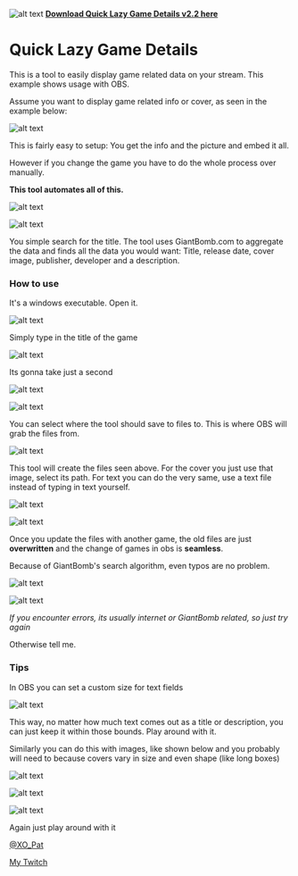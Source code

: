 ![alt text](https://github.com/PatrikSchulze/Quick_Lazy_Game_Details/blob/master/download.png "") **[Download Quick Lazy Game Details v2.2 here](https://github.com/PatrikSchulze/Quick_Lazy_Game_Details/raw/master/QuickLazyGameDetails.exe "Download Quick Lazy Game Details v2.2 here")**



# Quick Lazy Game Details

This is a tool to easily display game related data on your stream. This example shows usage with OBS.

Assume you want to display game related info or cover, as seen in the example below:


![alt text](https://github.com/PatrikSchulze/Quick_Lazy_Game_Details/blob/master/1.jpg "Easy app")


This is fairly easy to setup: You get the info and the picture and embed it all.

However if you change the game you have to do the whole process over manually.

**This tool automates all of this.**


![alt text](https://github.com/PatrikSchulze/Quick_Lazy_Game_Details/blob/master/overview.jpg "The App")


![alt text](https://github.com/PatrikSchulze/Quick_Lazy_Game_Details/blob/master/2.jpg "Automation")


You simple search for the title. The tool uses GiantBomb.com to aggregate the data and finds all the data you would want:
Title, release date, cover image, publisher, developer and a description.



### How to use

It's a windows executable. Open it. 


![alt text](https://github.com/PatrikSchulze/Quick_Lazy_Game_Details/blob/master/exeicon.jpg "Open the app")


Simply type in the title of the game


![alt text](https://github.com/PatrikSchulze/Quick_Lazy_Game_Details/blob/master/searchfield.jpg "Type in your title")


Its gonna take just a second


![alt text](https://github.com/PatrikSchulze/Quick_Lazy_Game_Details/blob/master/findinggames.jpg "Wait")


![alt text](https://github.com/PatrikSchulze/Quick_Lazy_Game_Details/blob/master/update-files.jpg "Click this")


You can select where the tool should save to files to. This is where OBS will grab the files from.


![alt text](https://github.com/PatrikSchulze/Quick_Lazy_Game_Details/blob/master/files.jpg "Exported files")


This tool will create the files seen above.
For the cover you just use that image, select its path.
For text you can do the very same, use a text file instead of typing in text yourself.


![alt text](https://github.com/PatrikSchulze/Quick_Lazy_Game_Details/blob/master/obs_textfield-details.jpg "Embed text files")


![alt text](https://github.com/PatrikSchulze/Quick_Lazy_Game_Details/blob/master/obs_filepaths.jpg "Embed text files")


Once you update the files with another game, the old files are just **overwritten** and the change of games in obs is **seamless**.

Because of GiantBomb's search algorithm, even typos are no problem.


![alt text](https://github.com/PatrikSchulze/Quick_Lazy_Game_Details/blob/master/typo.jpg "Typos")


![alt text](https://static-cdn.jtvnw.net/emoticons/v1/88/1.0 "PogChamp")



_If you encounter errors, its usually internet or GiantBomb related, so just try again_

Otherwise tell me.


### Tips

In OBS you can set a custom size for text fields


![alt text](https://github.com/PatrikSchulze/Quick_Lazy_Game_Details/blob/master/obs_textSize.jpg "Custom text area size")


This way, no matter how much text comes out as a title or description, you can just keep it within those bounds. Play around with it.

Similarly you can do this with images, like shown below and you probably will need to because covers vary in size and even shape (like long boxes)


![alt text](https://github.com/PatrikSchulze/Quick_Lazy_Game_Details/blob/master/obs_image_stretch0.jpg "Image sizes")


![alt text](https://github.com/PatrikSchulze/Quick_Lazy_Game_Details/blob/master/obs_image_stretch.jpg "Image sizes")


![alt text](https://github.com/PatrikSchulze/Quick_Lazy_Game_Details/blob/master/obs_image_stretch2.jpg "Image sizes")


Again just play around with it




[@XO_Pat](https://twitter.com/XO_Pat)


[My Twitch](https://www.twitch.tv/khaos_cero)
